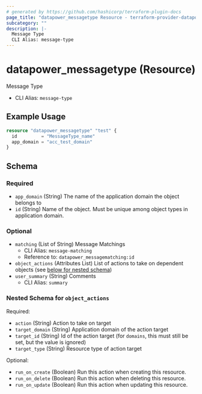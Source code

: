 ```yaml
---
# generated by https://github.com/hashicorp/terraform-plugin-docs
page_title: "datapower_messagetype Resource - terraform-provider-datapower"
subcategory: ""
description: |-
  Message Type
  CLI Alias: message-type
---
```


# datapower_messagetype (Resource)

Message Type
  - CLI Alias: `message-type`

## Example Usage

```terraform
resource "datapower_messagetype" "test" {
  id         = "MessageType_name"
  app_domain = "acc_test_domain"
}
```

<!-- schema generated by tfplugindocs -->
## Schema

### Required

- `app_domain` (String) The name of the application domain the object belongs to
- `id` (String) Name of the object. Must be unique among object types in application domain.

### Optional

- `matching` (List of String) Message Matchings
  - CLI Alias: `message-matching`
  - Reference to: `datapower_messagematching:id`
- `object_actions` (Attributes List) List of actions to take on dependent objects (see [below for nested schema](#nestedatt--object_actions))
- `user_summary` (String) Comments
  - CLI Alias: `summary`

<a id="nestedatt--object_actions"></a>
### Nested Schema for `object_actions`

Required:

- `action` (String) Action to take on target
- `target_domain` (String) Application domain of the action target
- `target_id` (String) Id of the action target (for `domains`, this must still be set, but the value is ignored)
- `target_type` (String) Resource type of action target

Optional:

- `run_on_create` (Boolean) Run this action when creating this resource.
- `run_on_delete` (Boolean) Run this action when deleting this resource.
- `run_on_update` (Boolean) Run this action when updating this resource.
